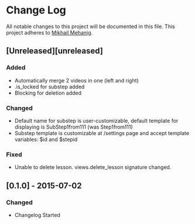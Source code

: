 # Change Log
All notable changes to this project will be documented in this file.
This project adheres to [Mikhail Mehanig](https://github.com/mehanig/stepic_server_django).

## [Unreleased][unreleased]
### Added
- Automatically merge 2 videos in one (left and right)
- .is_locked for substep added
- Blocking for deletion added

### Changed
- Default name for substep is user-customizable, default template for displaying is SubStep1from111 (was Step1from111)
- Substep template is customizable at /settings page and accept template variables: $id and $stepid

### Fixed
- Unable to delete lesson. views.delete_lesson signature changed.


## [0.1.0] - 2015-07-02
### Changed
- Changelog Started